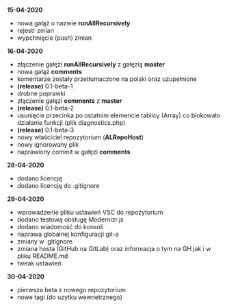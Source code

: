 **15-04-2020**
* nowa gałąź o nazwie **runAllRecursively**
* rejestr zmian
* wypchnięcie (push) zmian

**16-04-2020**
* złączenie gałęzi **runAllRecursively** z gałęzią **master**
* nowa gałąź **comments**
* komentarze zostały przetłumaczone na polski oraz uzupełnione
* **(release)** 0.1-beta-1
* drobne poprawki
* złączenie gałęzi **comments** z **master**
* **(release)** 0.1-beta-2
* usunięcie przecinka po ostatnim elemencie tablicy (Array) co blokowało działanie funkcji (plik diagnostics.php)
* **(release)** 0.1-beta-3
* nowy właściciel repozytorium (**ALRepoHost**)
* nowy ignorowany plik
* naprawiony commit w gałęzi **comments**

**28-04-2020**
* dodano licencję
* dodano licencję do .gitignore

**29-04-2020**
* wprowadzenie pliku ustawień VSC do repozytorium
* dodano testową obsługę Modernizr.js
* dodano wiadomość do konsoli
* naprawa globalnej konfiguracji git-a
* zmiany w .gitignore
* zmiana hosta (GitHub na GitLab) oraz informacja o tym na GH jak i w pliku README.md
* tweak ustawień

**30-04-2020**
* pierwsza beta z nowego repozytorium
* nowe tagi (do uzytku wewnetrznego)
